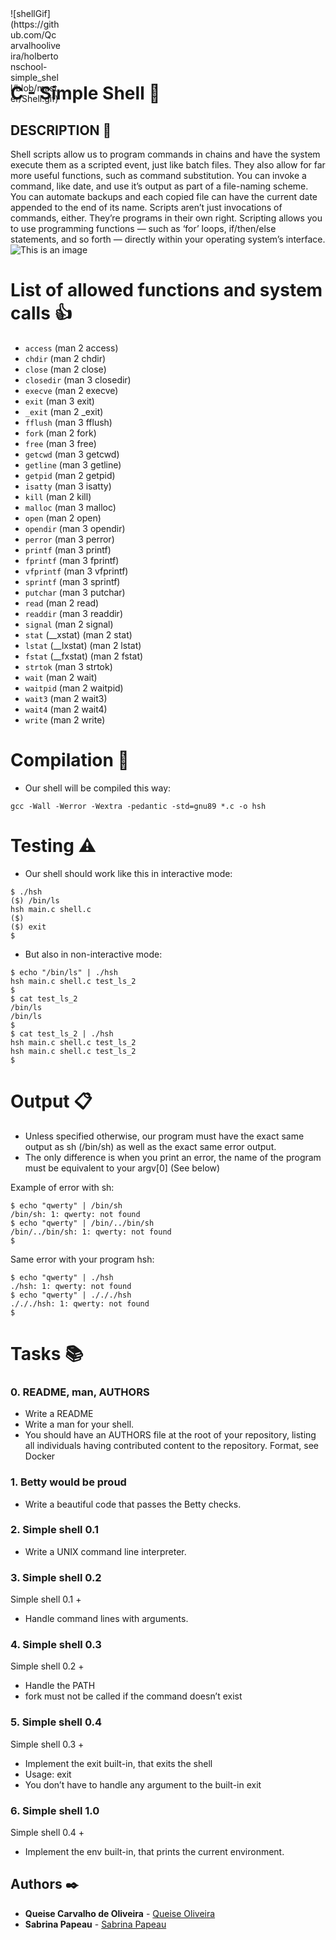 <div style="width: 80px; height: 80px;">
![shellGif](https://github.com/Qcarvalhooliveira/holbertonschool-simple_shell/blob/master/Shell.gif)
</div>

# **C - Simple Shell** :shell:

## **DESCRIPTION** :book:

Shell scripts allow us to program commands in chains and have the system execute them as a scripted event, just like batch files. They also allow for far more useful functions, such as command substitution. You can invoke a command, like date, and use it’s output as part of a file-naming scheme. You can automate backups and each copied file can have the current date appended to the end of its name. Scripts aren’t just invocations of commands, either. They’re programs in their own right. Scripting allows you to use programming functions — such as ‘for’ loops, if/then/else statements, and so forth — directly within your operating system’s interface.
![This is an image](https://s3.eu-west-3.amazonaws.com/hbtn.intranet.project.files/holbertonschool-low_level_programming/235/shell.jpeg)
# **List of allowed functions and system calls** :+1:

* ```access``` (man 2 access)
* ```chdir``` (man 2 chdir)
* ```close``` (man 2 close)
* ```closedir``` (man 3 closedir)
* ```execve``` (man 2 execve)
* ```exit``` (man 3 exit)
* ```_exit``` (man 2 _exit)
* ```fflush``` (man 3 fflush)
* ```fork``` (man 2 fork)
* ```free``` (man 3 free)
* ```getcwd``` (man 3 getcwd)
* ```getline``` (man 3 getline)
* ```getpid``` (man 2 getpid)
* ```isatty``` (man 3 isatty)
* ```kill``` (man 2 kill)
* ```malloc``` (man 3 malloc)
* ```open``` (man 2 open)
* ```opendir``` (man 3 opendir)
* ```perror``` (man 3 perror)
* ```printf``` (man 3 printf)
* ```fprintf``` (man 3 fprintf)
* ```vfprintf``` (man 3 vfprintf)
* ```sprintf``` (man 3 sprintf)
* ```putchar``` (man 3 putchar)
* ```read``` (man 2 read)
* ```readdir``` (man 3 readdir)
* ```signal``` (man 2 signal)
* ```stat``` (__xstat) (man 2 stat)
* ```lstat``` (__lxstat) (man 2 lstat)
* ```fstat``` (__fxstat) (man 2 fstat)
* ```strtok``` (man 3 strtok)
* ```wait``` (man 2 wait)
* ```waitpid``` (man 2 waitpid)
* ```wait3``` (man 2 wait3)
* ```wait4``` (man 2 wait4)
* ```write``` (man 2 write)

# **Compilation** :memo:

* Our shell will be compiled this way:

```gcc -Wall -Werror -Wextra -pedantic -std=gnu89 *.c -o hsh						      ```

# **Testing** :warning:

* Our shell should work like this in interactive mode:

```
$ ./hsh
($) /bin/ls
hsh main.c shell.c
($)
($) exit
$
```

* But also in non-interactive mode:

```
$ echo "/bin/ls" | ./hsh
hsh main.c shell.c test_ls_2
$
$ cat test_ls_2
/bin/ls
/bin/ls
$
$ cat test_ls_2 | ./hsh
hsh main.c shell.c test_ls_2
hsh main.c shell.c test_ls_2
$
```

# **Output** :clipboard:

* Unless specified otherwise, our program must have the exact same output as sh (/bin/sh) as well as the exact same error output.
* The only difference is when you print an error, the name of the program must be equivalent to your argv[0] (See below)

Example of error with sh:

```
$ echo "qwerty" | /bin/sh
/bin/sh: 1: qwerty: not found
$ echo "qwerty" | /bin/../bin/sh
/bin/../bin/sh: 1: qwerty: not found
$
```

Same error with your program hsh:

```
$ echo "qwerty" | ./hsh
./hsh: 1: qwerty: not found
$ echo "qwerty" | ./././hsh
./././hsh: 1: qwerty: not found
$
```

# **Tasks** :books:

### **0. README, man, AUTHORS**

* Write a README
* Write a man for your shell.
* You should have an AUTHORS file at the root of your repository, listing all individuals having contributed content to the repository. Format, see Docker

### **1. Betty would be proud**

* Write a beautiful code that passes the Betty checks.

### **2. Simple shell 0.1**

* Write a UNIX command line interpreter.

### **3. Simple shell 0.2**

Simple shell 0.1 +

* Handle command lines with arguments.

### **4. Simple shell 0.3**

Simple shell 0.2 +

* Handle the PATH
* fork must not be called if the command doesn’t exist

### **5. Simple shell 0.4**

Simple shell 0.3 +

* Implement the exit built-in, that exits the shell
* Usage: exit
* You don’t have to handle any argument to the built-in exit

### **6. Simple shell 1.0**

Simple shell 0.4 +

* Implement the env built-in, that prints the current environment.

## **Authors** :black_nib:

* **Queise Carvalho de Oliveira** - [Queise Oliveira](https://github.com/Qcarvalhooliveira)
* **Sabrina Papeau** - [Sabrina Papeau](https://github.com/SabyParis)
